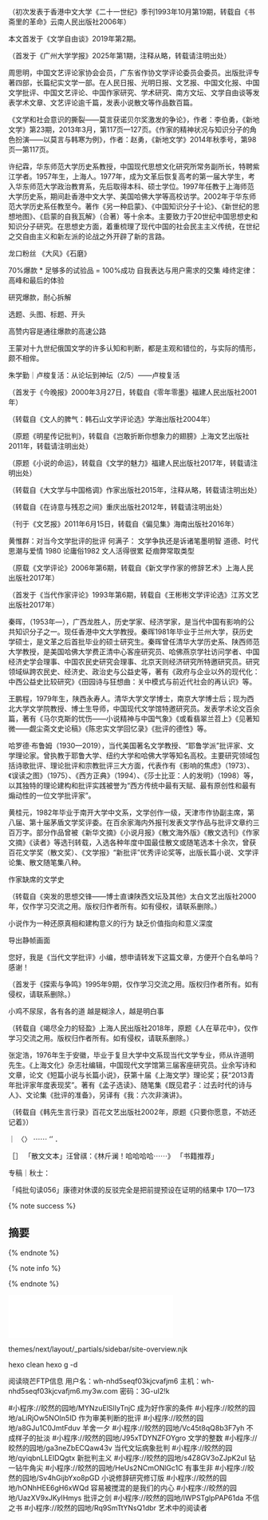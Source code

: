 （初次发表于香港中文大学《二十一世纪》季刊1993年10月第19期，转载自《书斋里的革命》云南人民出版社2006年）

本文首发于《文学自由谈》2019年第2期。

（首发于《广州大学学报》2025年第1期，注释从略，转载请注明出处）

周思明，中国文艺评论家协会会员，广东省作协文学评论委员会委员。出版批评专著四部，长篇纪实文学一部。在人民日报、光明日报、文艺报、中国文化报、中国文学批评、中国文艺评论、中国作家研究、学术研究、南方文坛、文学自由谈等发表学术文章、文艺评论逾千篇，发表小说散文等作品数百篇。

《文学和社会意识的撕裂——莫言获诺贝尔奖激发的争论》，作者：李伯勇，《新地文学》第23期，2013年3月，第117页—127页。《作家的精神状况与知识分子的角色扮演——以莫言与韩寒为例》，作者：赵勇，《新地文学》2014年秋季号，第98页—第117页。

许纪霖，华东师范大学历史系教授，中国现代思想文化研究所常务副所长，特聘紫江学者。1957年生，上海人。1977年，成为文革后恢复高考的第一届大学生，考入华东师范大学政治教育系，先后取得本科、硕士学位。1997年任教于上海师范大学历史系，期间赴香港中文大学、美国哈佛大学等高校访学。2002年于华东师范大学历史系任教至今。著作《另一种启蒙》、《中国知识分子十论》、《新世纪的思想地图》、《启蒙的自我瓦解》（合著）等十余本。主要致力于20世纪中国思想史和知识分子研究。在思想史方面，着重梳理了现代中国的社会民主主义传统，在世纪之交自由主义和新左派的论战之外开辟了新的言路。

龙口粉丝    《大风》《石磨》

70%爆款 * 足够多的试验品 = 100%成功
自我表达与用户需求的交集
峰终定律：高峰和最后的体验

研究爆款，耐心拆解

选题、头图、标题、开头

高赞内容是通往爆款的高速公路

王蒙对十九世纪俄国文学的许多认知和判断，都是主观和错位的，与实际的情形，颇不相侔。

朱学勤｜卢梭复活：从论坛到神坛（2/5）——卢梭复活

（首发于《今晚报》2000年3月27日，转载自《零年零墨》福建人民出版社2001年）

（转载自《文人的脾气：韩石山文学评论选》学海出版社2004年）

（原题《明星传记批判》，转载自《岂敢折断你想象力的翅膀》上海文艺出版社2011年，转载请注明出处）

（原题《小说的命运》，转载自《文学的魅力》福建人民出版社2017年，转载请注明出处）

（转载自《大文学与中国格调》作家出版社2015年，注释从略，转载请注明出处）

（转载自《在诗意与残忍之间》重庆出版社2012年，转载请注明出处）

（刊于《文艺报》2011年6月15日，转载自《偏见集》海南出版社2016年）

黄惟群：对当今文学批评的批评
何满子：
文学争执还是诉诸笔墨明智
道德、时代思潮与爱情 1980
论庸俗1982
文人活得很累    砭痼弊常取类型

（原载《文学评论》2006年第6期，转载自《新文学作家的修辞艺术》上海人民出版社2017年）

（首发于《当代作家评论》1993年第6期，转载自《王彬彬文学评论选》江苏文艺出版社2017年）

秦晖，（1953年—），广西龙胜人，历史学家、经济学家，是当代中国有影响的公共知识分子之一。现任香港中文大学教授。秦晖1981年毕业于兰州大学，获历史学硕士，是文革之后首批毕业的硕士研究生。秦晖曾任清华大学历史系、陕西师范大学教授，是美国哈佛大学费正清中心客座研究员、哈佛燕京学社访问学者、中国经济史学会理事、中国农民史研究会理事、北京天则经济研究所特邀研究员。研究领域纵跨农民史、经济史、政治史与公益史等，著有《政府与企业以外的现代化：中西公益史比较研究》《田园诗与狂想曲：关中模式与前近代社会的再认识》等。

王鹏程，1979年生，陕西永寿人。清华大学文学博士，南京大学博士后；现为西北大学文学院教授、博士生导师，中国现代文学馆特邀研究员。发表学术论文百余篇，著有《马尔克斯的忧伤——小说精神与中国气象》《或看翡翠兰苕上》《见著知微——觑尘斋文史论稿》《陈忠实文学回忆录》《批评的德性》等。

哈罗德·布鲁姆（1930—2019），当代美国著名文学教授、“耶鲁学派”批评家、文学理论家。曾执教于耶鲁大学、纽约大学和哈佛大学等知名高校。主要研究领域包括诗歌批评、理论批评和宗教批评三大方面，代表作有《影响的焦虑》（1973）、《误读之图》（1975）、《西方正典》（1994）、《莎士比亚：人的发明》（1998）等，以其独特的理论建构和批评实践被誉为“西方传统中最有天赋、最有原创性和最有煽动性的一位文学批评家”。

黄桂元，1982年毕业于南开大学中文系，文学创作一级，天津市作协副主席，第八届、第十届茅盾文学奖评委。在百余家海内外报刊发表文学作品与批评文章约三百万字。部分作品曾被《新华文摘》《小说月报》《散文海外版》《散文选刊》《作家文摘》《读者》等选刊转载，入选各种年度中国最佳散文或随笔选本十余次，曾获百花文学奖（散文奖）、《文学报》“新批评”优秀评论奖等，出版长篇小说、文学评论集、散文随笔集八种。

作家缺席的文学史

（转载自《突发的思想交锋——博士直谏陕西文坛及其他》太白文艺出版社2000年，仅作学习交流之用。版权归作者所有。如有侵权，请联系删除。）

小说作为一种还原真相和建构意义的行为
缺乏价值指向和意义深度

导出静帧画面

您好，我是《当代文学批评》小编，想申请转发下这篇文章，方便开个白名单吗？感谢！

（首发于《探索与争鸣》1995年9期，仅作学习交流之用。版权归作者所有。如有侵权，请联系删除。）

小鸡不尿尿，各有各的道   越是糊涂人，越是明白事

（转载自《竭尽全力的轻盈》上海人民出版社2018年，原题《人在草花中》，仅作学习交流之用。版权归作者所有。如有侵权，请联系删除。）

张定浩，1976年生于安徽，毕业于复旦大学中文系现当代文学专业，师从许道明先生。《上海文化》杂志社编辑，中国现代文学馆第三届客座研究员。业余写诗和文章，论文《短篇小说与长篇小说》，获第十届《上海文学》理论奖；获“2013青年批评家年度表现奖”。著有《孟子选读》、随笔集《既见君子：过去时代的诗与人》、文论集《批评的准备》，另译有《我：六次非演讲》。

（转载自《韩先生言行录》百花文艺出版社2002年，原题《只要你愿意，不妨还记着》）

｜      〈〉    ⋯⋯    ‘’    ．

［］ 「散文文本」汪曾祺：《林斤澜！哈哈哈哈⋯⋯》  「书籍推荐」

专稿｜秋士：

「纯批句读056」康德对休谟的反驳完全是把前提预设在证明的结果中  170—173

{% note success %}
## 摘要
{% endnote %}

{% note info %}

{% endnote %}

<iframe frameborder="no" border="0" marginwidth="0" marginheight="0" width=330 height=86 src="//music.163.com/outchain/player?type=2&id=2142607685&auto=1&height=66"></iframe>

themes/next/layout/_partials/sidebar/site-overview.njk

hexo clean
hexo g -d

阅读晓芒FTP信息
 用户名：wh-nhd5seqf03kjcvafjm6
 主机：wh-nhd5seqf03kjcvafjm6.my3w.com
 密码：3G-uI2!k

#小程序://皎然的园地/MYNzuElSlIyTnjC  成为好作家的条件
#小程序://皎然的园地/aLiRjOw5NOIn5ID  作为审美判断的批评
#小程序://皎然的园地/a8GJu1C0JmtFduv 羊舍一夕
#小程序://皎然的园地/Vc45t8qQ8b3F7yh 不成样子的扯淡
#小程序://皎然的园地/J95xTDYNZFOYgro   文学的整数
#小程序://皎然的园地/ga3neZbECQaw43v   当代文坛病象批判
#小程序://皎然的园地/qyiqbnLLEIDQgtx  新批判主义
#小程序://皎然的园地/s4Z8GV3oZJpK2uI  钻一钻牛角尖
#小程序://皎然的园地/HeUs2NCmONlGc1C  有事生非
#小程序://皎然的园地/Sv4hGijbYxo8pGD  小说修辞研究修订版
#小程序://皎然的园地/hONhHEE6gH6xWQd   容易被搅混的是我们的内心
#小程序://皎然的园地/UazXV9xJKyIHmys   批评之剑
#小程序://皎然的园地/lWPSTglpPAP61da   不信之书
#小程序://皎然的园地/Rq9SmTtYNsQ1dbr   艺术中的阅读者
